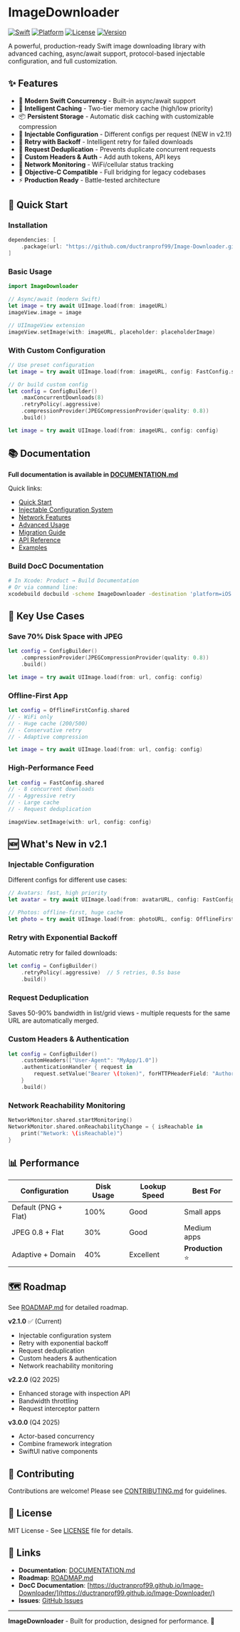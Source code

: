 # ImageDownloader

[![Swift](https://img.shields.io/badge/Swift-5.9+-orange.svg)](https://swift.org)
[![Platform](https://img.shields.io/badge/platform-iOS%2013%2B-lightgrey.svg)](https://developer.apple.com)
[![License](https://img.shields.io/badge/license-MIT-blue.svg)](LICENSE)
[![Version](https://img.shields.io/badge/version-2.1.0-green.svg)](https://github.com/ductranprof99/Image-Downloader)

A powerful, production-ready Swift image downloading library with advanced caching, async/await support, protocol-based injectable configuration, and full customization.

## ✨ Features

- 🚀 **Modern Swift Concurrency** - Built-in async/await support
- 💾 **Intelligent Caching** - Two-tier memory cache (high/low priority)
- 📦 **Persistent Storage** - Automatic disk caching with customizable compression
- 🎨 **Injectable Configuration** - Different configs per request (NEW in v2.1!)
- 🔁 **Retry with Backoff** - Intelligent retry for failed downloads
- 🔗 **Request Deduplication** - Prevents duplicate concurrent requests
- 🔐 **Custom Headers & Auth** - Add auth tokens, API keys
- 📡 **Network Monitoring** - WiFi/cellular status tracking
- 🔄 **Objective-C Compatible** - Full bridging for legacy codebases
- ⚡️ **Production Ready** - Battle-tested architecture

## 🚀 Quick Start

### Installation

```swift
dependencies: [
    .package(url: "https://github.com/ductranprof99/Image-Downloader.git", from: "2.1.0")
]
```

### Basic Usage

```swift
import ImageDownloader

// Async/await (modern Swift)
let image = try await UIImage.load(from: imageURL)
imageView.image = image

// UIImageView extension
imageView.setImage(with: imageURL, placeholder: placeholderImage)
```

### With Custom Configuration

```swift
// Use preset configuration
let image = try await UIImage.load(from: imageURL, config: FastConfig.shared)

// Or build custom config
let config = ConfigBuilder()
    .maxConcurrentDownloads(8)
    .retryPolicy(.aggressive)
    .compressionProvider(JPEGCompressionProvider(quality: 0.8))
    .build()

let image = try await UIImage.load(from: imageURL, config: config)
```

## 📚 Documentation

**Full documentation is available in [DOCUMENTATION.md](DOCUMENTATION.md)**

Quick links:
- [Quick Start](DOCUMENTATION.md#quick-start)
- [Injectable Configuration System](DOCUMENTATION.md#injectable-configuration-system)
- [Network Features](DOCUMENTATION.md#network-features)
- [Advanced Usage](DOCUMENTATION.md#advanced-usage)
- [Migration Guide](DOCUMENTATION.md#migration-guide)
- [API Reference](DOCUMENTATION.md#api-reference)
- [Examples](DOCUMENTATION.md#examples)

### Build DocC Documentation

```bash
# In Xcode: Product → Build Documentation
# Or via command line:
xcodebuild docbuild -scheme ImageDownloader -destination 'platform=iOS Simulator,name=iPhone 15'
```

## 🎯 Key Use Cases

### Save 70% Disk Space with JPEG

```swift
let config = ConfigBuilder()
    .compressionProvider(JPEGCompressionProvider(quality: 0.8))
    .build()

let image = try await UIImage.load(from: url, config: config)
```

### Offline-First App

```swift
let config = OfflineFirstConfig.shared
// - WiFi only
// - Huge cache (200/500)
// - Conservative retry
// - Adaptive compression

let image = try await UIImage.load(from: url, config: config)
```

### High-Performance Feed

```swift
let config = FastConfig.shared
// - 8 concurrent downloads
// - Aggressive retry
// - Large cache
// - Request deduplication

imageView.setImage(with: url, config: config)
```

## 🆕 What's New in v2.1

### Injectable Configuration
Different configs for different use cases:

```swift
// Avatars: fast, high priority
let avatar = try await UIImage.load(from: avatarURL, config: FastConfig.shared)

// Photos: offline-first, huge cache
let photo = try await UIImage.load(from: photoURL, config: OfflineFirstConfig.shared)
```

### Retry with Exponential Backoff
Automatic retry for failed downloads:

```swift
let config = ConfigBuilder()
    .retryPolicy(.aggressive)  // 5 retries, 0.5s base
    .build()
```

### Request Deduplication
Saves 50-90% bandwidth in list/grid views - multiple requests for the same URL are automatically merged.

### Custom Headers & Authentication

```swift
let config = ConfigBuilder()
    .customHeaders(["User-Agent": "MyApp/1.0"])
    .authenticationHandler { request in
        request.setValue("Bearer \(token)", forHTTPHeaderField: "Authorization")
    }
    .build()
```

### Network Reachability Monitoring

```swift
NetworkMonitor.shared.startMonitoring()
NetworkMonitor.shared.onReachabilityChange = { isReachable in
    print("Network: \(isReachable)")
}
```

## 📊 Performance

| Configuration | Disk Usage | Lookup Speed | Best For |
|--------------|-----------|--------------|----------|
| Default (PNG + Flat) | 100% | Good | Small apps |
| JPEG 0.8 + Flat | 30% | Good | Medium apps |
| Adaptive + Domain | 40% | Excellent | **Production** ⭐ |

## 🗺️ Roadmap

See [ROADMAP.md](ROADMAP.md) for detailed roadmap.

**v2.1.0** ✅ (Current)
- Injectable configuration system
- Retry with exponential backoff
- Request deduplication
- Custom headers & authentication
- Network reachability monitoring

**v2.2.0** (Q2 2025)
- Enhanced storage with inspection API
- Bandwidth throttling
- Request interceptor pattern

**v3.0.0** (Q4 2025)
- Actor-based concurrency
- Combine framework integration
- SwiftUI native components

## 🤝 Contributing

Contributions are welcome! Please see [CONTRIBUTING.md](CONTRIBUTING.md) for guidelines.

## 📄 License

MIT License - See [LICENSE](LICENSE) file for details.

## 🔗 Links

- **Documentation**: [DOCUMENTATION.md](DOCUMENTATION.md)
- **Roadmap**: [ROADMAP.md](ROADMAP.md)
- **DocC Documentation**: [https://ductranprof99.github.io/Image-Downloader/](https://ductranprof99.github.io/Image-Downloader/)
- **Issues**: [GitHub Issues](https://github.com/ductranprof99/Image-Downloader/issues)

---

**ImageDownloader** - Built for production, designed for performance. 🚀
